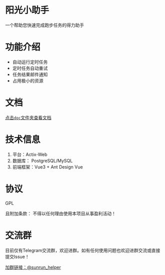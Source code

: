 # 阳光小助手
一个帮助您快速完成跑步任务的得力助手

# 功能介绍
* 自动运行定时任务
* 定时任务自动重试
* 任务结果邮件通知
* 占用极小的资源

# 文档
[点击`doc`文件夹查看文档](doc)

# 技术信息
1. 平台：Actix-Web
2. 数据库： PostgreSQL/MySQL
3. 前端框架：Vue3 + Ant Design Vue

# 协议
GPL

且附加条款：
不得以任何理由使用本项目从事盈利活动！

# 交流群
目前仅有Telegram交流群，欢迎进群。如有任何使用问题也欢迎进群交流或直接提交Issue！

[加群链接：@sunrun_helper](https://t.me/sunrun_helper)